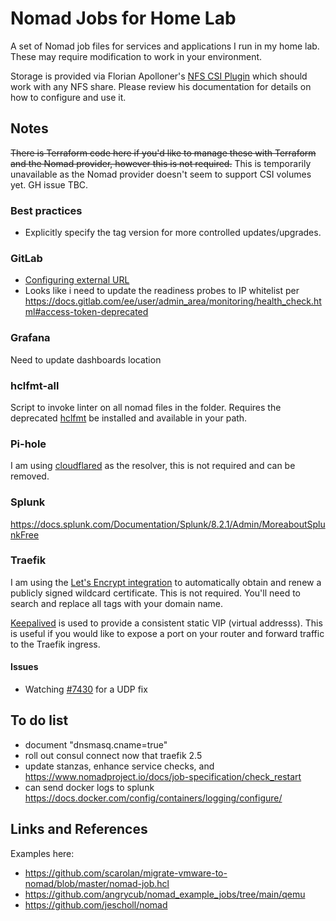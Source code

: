 # Nomad Jobs for Home Lab

A set of Nomad job files for services and applications I run in my home lab. These may require modification to work in your environment.

Storage is provided via Florian Apolloner's [NFS CSI Plugin](https://gitlab.com/rocketduck/csi-plugin-nfs) which should work with any NFS share. Please review his documentation for details on how to configure and use it.

## Notes
~~There is Terraform code here if you'd like to manage these with Terraform and the Nomad provider, however this is not required.~~ This is temporarily unavailable as the Nomad provider doesn't seem to support CSI volumes yet. GH issue TBC.

### Best practices
- Explicitly specify the tag version for more controlled updates/upgrades.

### GitLab
- [Configuring external URL](https://gitlab.com/gitlab-org/omnibus-gitlab/-/blob/master/doc/settings/configuration.md#configuring-the-external-url-for-gitlab)
- Looks like i need to update the readiness probes to IP whitelist per https://docs.gitlab.com/ee/user/admin_area/monitoring/health_check.html#access-token-deprecated

### Grafana
Need to update dashboards location

### hclfmt-all
Script to invoke linter on all nomad files in the folder. Requires the deprecated [hclfmt](https://github.com/fatih/hclfmt) be installed and available in your path.

### Pi-hole
I am using [cloudflared](https://developers.cloudflare.com/cloudflare-one/connections/connect-apps/install-and-setup/installation) as the resolver, this is not required and can be removed.

### Splunk
https://docs.splunk.com/Documentation/Splunk/8.2.1/Admin/MoreaboutSplunkFree

### Traefik
I am using the [Let's Encrypt integration](https://doc.traefik.io/traefik/https/acme/) to automatically obtain and renew a publicly signed wildcard certificate. This is not required. You'll need to search and replace all tags with your domain name.

[Keepalived](https://www.keepalived.org) is used to provide a consistent static VIP (virtual addresss). This is useful if you would like to expose a port on your router and forward traffic to the Traefik ingress.

#### Issues
- Watching [#7430](https://github.com/traefik/traefik/issues/7430) for a UDP fix

## To do list
* document "dnsmasq.cname=true"
* roll out consul connect now that traefik 2.5
* update stanzas, enhance service checks, and https://www.nomadproject.io/docs/job-specification/check_restart
* can send docker logs to splunk https://docs.docker.com/config/containers/logging/configure/

## Links and References
Examples here:
- https://github.com/scarolan/migrate-vmware-to-nomad/blob/master/nomad-job.hcl
- https://github.com/angrycub/nomad_example_jobs/tree/main/qemu
- https://github.com/jescholl/nomad
